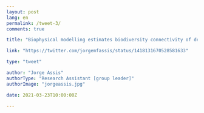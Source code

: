 ```yaml
---
layout: post
lang: en
permalink: /tweet-3/
comments: true

title: "Biophysical modelling estimates biodiversity connectivity of deep marine species. Colours depict regions more likely connected. #techart #rstats #biodiversity"

link: "https://twitter.com/jorgemfassis/status/1418131670528581633"

type: "tweet"

author: "Jorge Assis"
authorType: "Research Assistant [group leader]"
authorImage: "jorgeassis.jpg"

date: 2021-03-23T10:00:00Z

---
```

